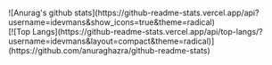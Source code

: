 
<br>
![Anurag's github stats](https://github-readme-stats.vercel.app/api?username=idevmans&show_icons=true&theme=radical) 
<br>
[![Top Langs](https://github-readme-stats.vercel.app/api/top-langs/?username=idevmans&layout=compact&theme=radical)](https://github.com/anuraghazra/github-readme-stats)
